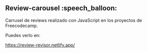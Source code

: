 <h2> Review-carousel :speech_balloon: </h2>

Carrusel de reviews realizado con JavaScript en los proyectos de Freecodecamp.

Puedes verlo en:

https://review-revisor.netlify.app/
